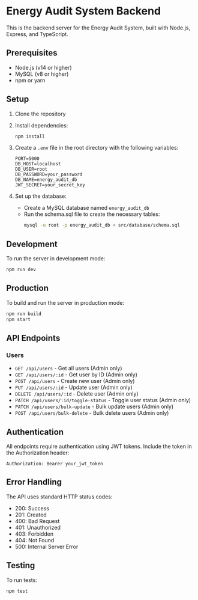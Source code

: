 # Energy Audit System Backend

This is the backend server for the Energy Audit System, built with Node.js, Express, and TypeScript.

## Prerequisites

- Node.js (v14 or higher)
- MySQL (v8 or higher)
- npm or yarn

## Setup

1. Clone the repository
2. Install dependencies:
   ```bash
   npm install
   ```

3. Create a `.env` file in the root directory with the following variables:
   ```
   PORT=5000
   DB_HOST=localhost
   DB_USER=root
   DB_PASSWORD=your_password
   DB_NAME=energy_audit_db
   JWT_SECRET=your_secret_key
   ```

4. Set up the database:
   - Create a MySQL database named `energy_audit_db`
   - Run the schema.sql file to create the necessary tables:
     ```bash
     mysql -u root -p energy_audit_db < src/database/schema.sql
     ```

## Development

To run the server in development mode:
```bash
npm run dev
```

## Production

To build and run the server in production mode:
```bash
npm run build
npm start
```

## API Endpoints

### Users

- `GET /api/users` - Get all users (Admin only)
- `GET /api/users/:id` - Get user by ID (Admin only)
- `POST /api/users` - Create new user (Admin only)
- `PUT /api/users/:id` - Update user (Admin only)
- `DELETE /api/users/:id` - Delete user (Admin only)
- `PATCH /api/users/:id/toggle-status` - Toggle user status (Admin only)
- `PATCH /api/users/bulk-update` - Bulk update users (Admin only)
- `POST /api/users/bulk-delete` - Bulk delete users (Admin only)

## Authentication

All endpoints require authentication using JWT tokens. Include the token in the Authorization header:
```
Authorization: Bearer your_jwt_token
```

## Error Handling

The API uses standard HTTP status codes:
- 200: Success
- 201: Created
- 400: Bad Request
- 401: Unauthorized
- 403: Forbidden
- 404: Not Found
- 500: Internal Server Error

## Testing

To run tests:
```bash
npm test
``` 